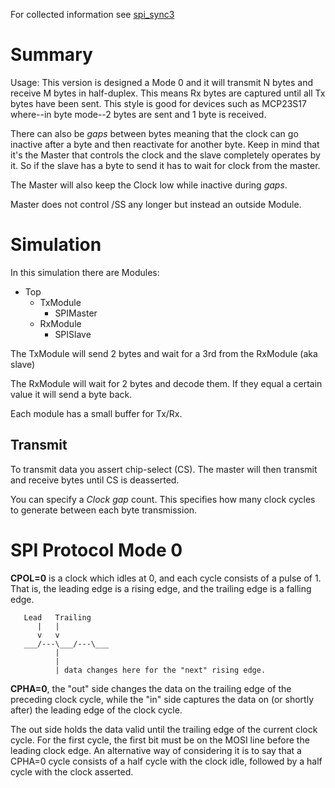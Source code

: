 
For collected information see [spi_sync3](../spi_sync3/readme.md)

# Summary
Usage:
This version is designed a Mode 0 and it will transmit N bytes and receive M bytes in half-duplex. This means Rx bytes are captured until all Tx bytes have been sent. This style is good for devices such as MCP23S17 where--in byte mode--2 bytes are sent and 1 byte is received.

There can also be *gaps* between bytes meaning that the clock can go inactive after a byte and then reactivate for another byte. Keep in mind that it's the Master that controls the clock and the slave completely operates by it. So if the slave has a byte to send it has to wait for clock from the master.

The Master will also keep the Clock low while inactive during *gaps*.

Master does not control /SS any longer but instead an outside Module.

# Simulation
In this simulation there are Modules:

- Top
  - TxModule
    - SPIMaster
  - RxModule
    - SPISlave

The TxModule will send 2 bytes and wait for a 3rd from the RxModule (aka slave)

The RxModule will wait for 2 bytes and decode them. If they equal a certain value it will send a byte back.

Each module has a small buffer for Tx/Rx.

## Transmit
To transmit data you assert chip-select (CS). The master will then transmit and receive bytes until CS is deasserted.

You can specify a *Clock gap* count. This specifies how many clock cycles to generate between each byte transmission.

# SPI Protocol Mode 0

**CPOL=0** is a clock which idles at 0, and each cycle consists of a pulse of 1. That is, the leading edge is a rising edge, and the trailing edge is a falling edge.
```
   Lead   Trailing
      |   |
      v   v
   ___/---\___/---\___
          |
          |
          | data changes here for the "next" rising edge.
```
            

**CPHA=0**, the "out" side changes the data on the trailing edge of the preceding clock cycle, while the "in" side captures the data on (or shortly after) the leading edge of the clock cycle.

The out side holds the data valid until the trailing edge of the current clock cycle. For the first cycle, the first bit must be on the MOSI line before the leading clock edge. An alternative way of considering it is to say that a CPHA=0 cycle consists of a half cycle with the clock idle, followed by a half cycle with the clock asserted.
